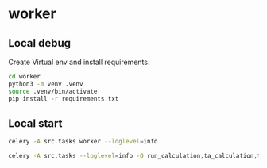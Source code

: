 # worker

## Local debug
Create Virtual env and install requirements.
```bash
cd worker
python3 -m venv .venv
source .venv/bin/activate
pip install -r requirements.txt
```

## Local start
```bash
celery -A src.tasks worker --loglevel=info

celery -A src.tasks --loglevel=info -Q run_calculation,ta_calculation,ta_final
```